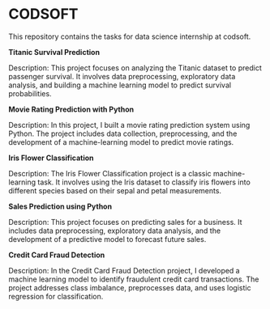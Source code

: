 # CODSOFT
This repository contains the tasks for data science internship at codsoft.

**Titanic Survival Prediction**

Description: This project focuses on analyzing the Titanic dataset to predict passenger survival. It involves data preprocessing, exploratory data analysis, and building a machine learning model to predict survival probabilities.

**Movie Rating Prediction with Python**

Description: In this project, I built a movie rating prediction system using Python. The project includes data collection, preprocessing, and the development of a machine-learning model to predict movie ratings.

**Iris Flower Classification**

Description: The Iris Flower Classification project is a classic machine-learning task. It involves using the Iris dataset to classify iris flowers into different species based on their sepal and petal measurements.

**Sales Prediction using Python**

Description: This project focuses on predicting sales for a business. It includes data preprocessing, exploratory data analysis, and the development of a predictive model to forecast future sales.

**Credit Card Fraud Detection**

Description: In the Credit Card Fraud Detection project, I developed a machine learning model to identify fraudulent credit card transactions. The project addresses class imbalance, preprocesses data, and uses logistic regression for classification.


